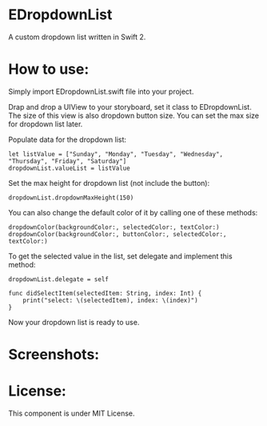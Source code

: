 # EDropdownList
A custom dropdown list written in Swift 2.

# How to use:
Simply import EDropdownList.swift file into your project.

Drap and drop a UIView to your storyboard, set it class to EDropdownList.
The size of this view is also dropdown button size. You can set the max size for dropdown list later.

Populate data for the dropdown list:

    let listValue = ["Sunday", "Monday", "Tuesday", "Wednesday", "Thursday", "Friday", "Saturday"]
    dropdownList.valueList = listValue

Set the max height for dropdown list (not include the button):

    dropdownList.dropdownMaxHeight(150)

You can also change the default color of it by calling one of these methods:

    dropdownColor(backgroundColor:, selectedColor:, textColor:)
    dropdownColor(backgroundColor:, buttonColor:, selectedColor:, textColor:)

To get the selected value in the list, set delegate and implement this method:

    dropdownList.delegate = self
    
    func didSelectItem(selectedItem: String, index: Int) {
        print("select: \(selectedItem), index: \(index)")
    }

Now your dropdown list is ready to use.

# Screenshots:

# License:
This component is under MIT License.
